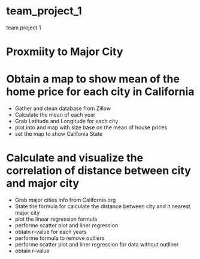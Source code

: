 # team_project_1
team project 1





















# Proxmiity to Major City

# Obtain a map to show mean of the home price for each city in California
- Gather and clean database from Zillow
- Calculate the mean of each year
- Grab Latitude and Longitude for each city
- plot into and map with size base on the mean of house prices
- set the map to show Califonia State

# Calculate and visualize the correlation of distance between city and major city 
- Grab major cities info from California.org
- State the formula for calculate the distance between city and it nearest major city
- plot the linear regression formula
- performe scatter plot and liner regression
- obtain r-value for each years
- performe formula to remove outliers
- performe scatter plot and liner regression for data without outliner
- obtain r-value


